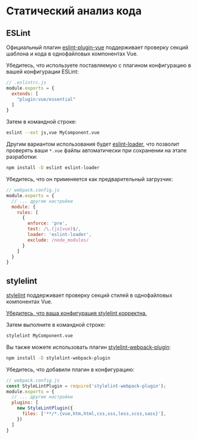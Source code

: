 # Статический анализ кода

## ESLint

Официальный плагин [eslint-plugin-vue](https://eslint.vuejs.org/) поддерживает проверку секций шаблона и кода в однофайловых компонентах Vue.

Убедитесь, что используете поставляемую с плагином конфигурацию в вашей конфигурации ESLint:

``` js
// .eslintrc.js
module.exports = {
  extends: [
    "plugin:vue/essential"
  ]
}
```

Затем в командной строке:

``` bash
eslint --ext js,vue MyComponent.vue
```

Другим вариантом использования будет [eslint-loader](https://github.com/MoOx/eslint-loader), что позволит проверять ваши `*.vue` файлы автоматически при сохранении на этапе разработки:

``` bash
npm install -D eslint eslint-loader
```

Убедитесь, что он применяется как предварительный загрузчик:

``` js
// webpack.config.js
module.exports = {
  // ... другие настройки
  module: {
    rules: [
      {
        enforce: 'pre',
        test: /\.(js|vue)$/,
        loader: 'eslint-loader',
        exclude: /node_modules/
      }
    ]
  }
}
```
## stylelint

[stylelint](https://stylelint.io) поддерживает проверку секций стилей в однофайловых компонентах Vue.

[Убедитесь, что ваша конфигурация stylelint корректна.](https://stylelint.io/user-guide/configuration/)

Затем выполните в командной строке:

``` bash
stylelint MyComponent.vue
```

Вы также можете использовать плагин [stylelint-webpack-plugin](https://github.com/webpack-contrib/stylelint-webpack-plugin):

``` bash
npm install -D stylelint-webpack-plugin
```

Убедитесь, что добавили плагин в конфигурацию:

``` js
// webpack.config.js
const StyleLintPlugin = require('stylelint-webpack-plugin');
module.exports = {
  // ... другие настройки
  plugins: [
    new StyleLintPlugin({
      files: ['**/*.{vue,htm,html,css,sss,less,scss,sass}'],
    })
  ]
}
```
